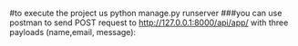 #to execute the project us python manage.py runserver
###you can use postman to send POST request to http://127.0.0.1:8000/api/app/ with three payloads (name,email, message):
